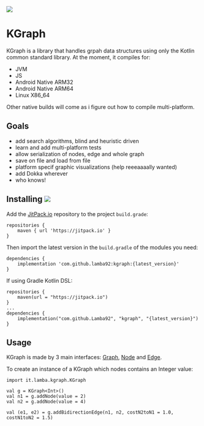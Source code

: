 [![](https://jitpack.io/v/lamba92/kgraph.svg)](https://jitpack.io/#lamba92/kgraph)

# KGraph

KGraph is a library that handles grpah data structures using only the Kotlin common standard library. 
At the moment, it compiles for:

 - JVM
 - JS
 - Android Native ARM32
 - Android Native ARM64
 - Linux X86_64
 
 Other native builds will come as i figure out how to compile multi-platform.

## Goals

- add search algorithms, blind and heuristic driven
- learn and add multi-platform tests
- allow serialization of nodes, edge and whole graph
- save on file and load from file
- platform specif graphic visualizations (help reeeaaaally wanted)
- add Dokka wherever
- who knows!

## Installing [![](https://jitpack.io/v/lamba92/kgraph.svg)](https://jitpack.io/#lamba92/kgraph)

Add the [JitPack.io](http://jitpack.io) repository to the project `build.grade`:
```
repositories {
    maven { url 'https://jitpack.io' }
}
```

Then import the latest version in the `build.gradle` of the modules you need:

```
dependencies {
    implementation 'com.github.lamba92:kgraph:{latest_version}'
}
```

If using Gradle Kotlin DSL:
```
repositories {
    maven(url = "https://jitpack.io")
}
...
dependencies {
    implementation("com.github.Lamba92", "kgraph", "{latest_version}")
}
```

## Usage

KGraph is made by 3 main interfaces: [Graph](https://github.com/lamba92/KGraph/blob/master/src/commonMain/kotlin/it/lamba/data/Graph.kt), [Node](https://github.com/lamba92/KGraph/blob/master/src/commonMain/kotlin/it/lamba/data/Node.kt) and [Edge](https://github.com/lamba92/KGraph/blob/master/src/commonMain/kotlin/it/lamba/data/Edge.kt).

To create an instance of a KGraph which nodes contains an Integer value:

```
import it.lamba.kgraph.KGraph

val g = KGraph<Int>()
val n1 = g.addNode(value = 2)
val n2 = g.addNode(value = 4)

val (e1, e2) = g.addBidirectionEdge(n1, n2, costN2toN1 = 1.0, costN1toN2 = 1.5)
```